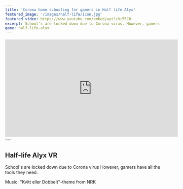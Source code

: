 ```yaml
---
title: 'Corona home schooling for gamers in Half life Alyx'
featured_image: '/images/half-life/icon.jpg'
featured_video: https://www.youtube.com/embed/aytlz8i55C8
excerpt: School's are locked down due to Corona virus. However, gamers have all the tools they need. 
game: half-life-alyx
---
```

<iframe width="560" height="315" src="https://www.youtube.com/embed/aytlz8i55C8" frameborder="0" allow="accelerometer; autoplay; encrypted-media; gyroscope; picture-in-picture" allowfullscreen></iframe>
---

## Half-life Alyx VR
School's are locked down due to Corona virus
However, gamers have all the tools they need. 

Music: "Kvitt eller Dobbelt"-theme from NRK